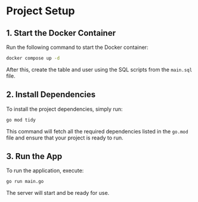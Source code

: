 # Project Setup

## 1. Start the Docker Container

Run the following command to start the Docker container:

```bash
docker compose up -d
```

After this, create the table and user using the SQL scripts from the `main.sql` file.

## 2. Install Dependencies

To install the project dependencies, simply run:

```bash
go mod tidy
```

This command will fetch all the required dependencies listed in the `go.mod` file and ensure that your project is ready to run.

## 3. Run the App

To run the application, execute:

```bash
go run main.go
```

The server will start and be ready for use.
